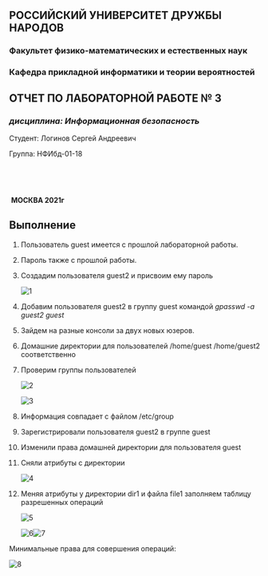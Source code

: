 ## **РОССИЙСКИЙ УНИВЕРСИТЕТ ДРУЖБЫ НАРОДОВ**

### **Факультет физико-математических и естественных наук**

### **Кафедра прикладной информатики и теории вероятностей**



















## **ОТЧЕТ ПО ЛАБОРАТОРНОЙ РАБОТЕ № 3**

###  *дисциплина: Информационная безопасность*



















Студент:	Логинов Сергей Андреевич

Группа:	  НФИбд-01-18 



​													



​										

​	**МОСКВА 2021г**



## Выполнение



1. Пользователь guest имеется с прошлой лабораторной работы.

2. Пароль также с прошлой работы.

3. Создадим пользователя guest2 и присвоим ему пароль

   ![1](C:\Users\panda\Desktop\lab_s\lab3_infbez\image\1.png)

4. Добавим пользователя guest2 в группу guest  командой *gpasswd -a guest2 guest*

5. Зайдем на разные консоли за двух новых юзеров.

6. Домашние директории для пользователей /home/guest /home/guest2 соответственно

7. Проверим группы пользователей

   ![2](C:\Users\panda\Desktop\lab_s\lab3_infbez\image\2.png)

   ![3](C:\Users\panda\Desktop\lab_s\lab3_infbez\image\3.png)

8. Информация совпадает с файлом /etc/group

9. Зарегистрировали пользователя guest2 в группе guest

10. Изменили права домашней директории для пользователя guest

11. Сняли атрибуты с директории 

    ![4](C:\Users\panda\Desktop\lab_s\lab3_infbez\image\4.png)

12. Меняя атрибуты у директории dir1 и файла file1 заполняем таблицу разрешенных операций

    ![5](C:\Users\panda\Desktop\lab_s\lab3_infbez\image\5.png)

    ![6](C:\Users\panda\Desktop\lab_s\lab3_infbez\image\6.png)![7](C:\Users\panda\Desktop\lab_s\lab3_infbez\image\7.png)



Минимальные права для совершения операций:

![8](C:\Users\panda\Desktop\lab_s\lab3_infbez\image\8.png)

